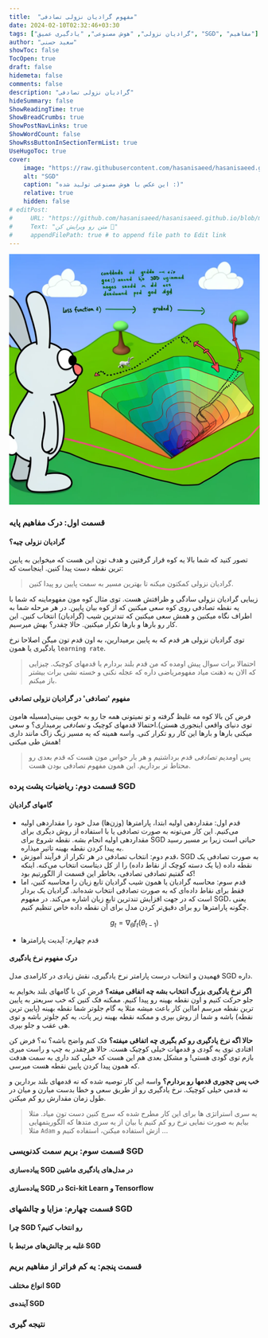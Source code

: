 ```yaml
---
title:  "مفهوم گرادیان نزولی تصادفی"
date: 2024-02-10T02:32:46+03:30
tags: ["گرادیان نزولی", "هوش مصنوعی", "یادگیری عمیق", "SGD", "مفاهیم"]
author: "سعید حسنی"
showToc: false
TocOpen: true
draft: false
hidemeta: false
comments: false
description: "گرادیان نزولی تصادفی"
hideSummary: false
ShowReadingTime: true
ShowBreadCrumbs: true
ShowPostNavLinks: true
ShowWordCount: false
ShowRssButtonInSectionTermList: true
UseHugoToc: true
cover:
    image: "https://raw.githubusercontent.com/hasanisaeed/hasanisaeed.github.io/main/content/posts/concept-of-SGD/images/sgd.webp"
    alt: "SGD"
    caption: "این عکس با هوش مصنوعی تولید شده :)" 
    relative: true
    hidden: false
# editPost:
#     URL: "https://github.com/hasanisaeed/hasanisaeed.github.io/blob/main/content"
#     Text: "متن رو ویرایش کن 🤗"
#     appendFilePath: true # to append file path to Edit link
---
```

![SGD](https://raw.githubusercontent.com/hasanisaeed/hasanisaeed.github.io/main/content/posts/concept-of-SGD/images/sgd.webp#center)

### قسمت اول: درک مفاهیم پایه
#### گرادیان نزولی چیه؟
تصور کنید که شما بالا یه کوه قرار گرفتین و هدف تون این هست که میخواین به پایین ترین نقطه دست پیدا کنین. اینجاست که:
> گرادیان نزولی کمکتون میکنه تا بهترین مسیر به سمت پایین رو پیدا کنین.

زیبایی گرادیان نزولی سادگی و ظرافتش هست. توی مثال کوه مون مفهوماینه که شما با یه نقطه تصادفی روی کوه سعی میکنین که از کوه بیان پایین. در هر مرحله شما به اطراف نگاه میکنین و همش سعی میکنین که تندترین شیب (گرادیان) انتخاب کنین. این کار رو بارها و بارها تکرار میکنین. حالا چقدر؟ بهش میرسیم.

توی گرادیان نزولی هر قدم که به پایین برمیدارین، به اون قدم تون میگن اصلاحا نرخ یادگیری یا همون `learning rate`. 
> احتمالا برات سوال پیش اومده که من قدم بلند بردارم یا قدمهای کوچیک. چیزایی که الان به ذهنت میاد مفهومریاضی داره که عجله نکنی و خسته نشی برات بیشتر باز میکنم.

#### مفهوم 'تصادفی' در گرادیان نزولی تصادفی
فرض کن بالا کوه مه غلیظ گرفته و تو نمیتونی همه جا رو به خوبی ببینی(مسیله هامون توی دنیای واقعی اینجوری هستن).احتمالا قدمهای کوچیک و *تصادفی* برمیداری؟ و سعی میکنی بارها و بارها این کار رو تکرار کنی. واسه همینه که یه مسیر زیگ زاگ مانند داری همش طی میکنی!
> پس اومدیم *تصادفی* قدم برداشتیم و هر بار حواس مون هست که قدم بعدی رو محتاط تر برداریم. این همون مفهوم تصادفی بودن هست.

### قسمت دوم: ریاضیات پشت پرده SGD
#### گامهای گرادیان
- قدم اول: مقداردهی اولیه
ابتدا، پارامترها (وزن‌ها) مدل خود را مقداردهی اولیه می‌کنیم. این کار می‌تونه به صورت تصادفی یا با استفاده از روش دیگری برای مقداردهی اولیه انجام بشه. نقطه شروع برای SGD حیاتی است زیرا بر مسیر رسید به پیدا کردن نقطه بهینه تاثیر میذاره. 
- قدم دوم: انتخاب تصادفی
در هر تکرار از فرآیند آموزش، SGD به صورت تصادفی یک نقطه داده (یا یک دسته کوچک از نقاط داده) را از کل دیتاست انتخاب می‌کنه. اینکه که گفتیم تصادفی تصادفی، بخاطر این قسمت از الگورتیم بود! 
- قدم سوم: محاسبه گرادیان یا همون شیب
گرادیان تابع زیان را محاسبه کنین، اما فقط برای نقاط داده‌ای که به صورت تصادفی انتخاب شده‌اند. گرادیان یک بردار است که در جهت افزایش تندترین تابع زیان اشاره می‌کند. در مفهوم SGD، یعنی چگونه پارامترها رو برای دقیق‌تر کردن مدل برای آن نقطه داده خاص تنظیم کنیم. 

$$g_t = \nabla_\theta f_t(\theta_{t-1})$$

- قدم چهارم: آپدیت پارامترها
#### درک مفهوم نرخ یادگیری
فهمیدن و انتخاب درست پارامتر نرخ یادگیری، نقش زیادی در  کارامدی مدل SGD داره.

**اگر نرخ یادگیری بزرگ انتخاب بشه چه اتفاقی  میفته؟** فرض کن با گامهای بلند بخوایم به جلو حرکت کنیم و اون نقطه بهینه رو پیدا کنیم. ممکنه فک کنین که خب سریعتر به پایین ترین نقطه میرسم امااین کار باعث میشه مثلا یه گام جلوتر شما نقطه بهینه (پایین ترین نقطه) باشه و شما از روش بپری و ممکنه نقطه بهینه زیر پات، یه کم جلوتر باشه و توی هی عقب و جلو بپری.

**حالا اگه نرخ یادگیری رو کم بگیری چه اتفاقی میفته؟** فک کنم واضح باشه؟ نه؟ فرض کن افتادی توی یه گودی و  قدمهات خیلی کوچیک هست. حالا هرچقدر به چپ و راست میری بازم توی گودی هستی! و مشکل بعدی هم این هست که خیلی کند داری به سمت هدفت که همون پیدا کردن پایین نقطه هست میرسی.

**خب پس چجوری قدمها رو بردارم؟**
واسه این کار توصیه شده که نه قدمهای بلند بردارین و نه قدمی خیلی کوچیک. نرخ یادگیری رو از طریق سعی و خطا بدست میارن و میان در طول زمان مقدارش رو کم میکنن.

> یه سری استراتژی ها برای این کار مطرح شده که سرچ کنین دست تون میاد. مثلا بیایم به صورت نمایی نرخ رو کم کنیم یا بیان از یه سری متدها که الگوریتمهایی مثلا `Adam` ازش استفاده میکنن، استفاده کنیم و ...

### قسمت سوم: بریم سمت کدنویسی SGD

#### پیاده‌سازی SGD در مدل‌های یادگیری ماشین
#### پیاده‌سازی SGD در Sci-kit Learn و Tensorflow

### قسمت چهارم: مزایا و چالشهای SGD
#### چرا SGD رو انتخاب کنیم؟
#### غلبه بر چالش‌های مرتبط با SGD

###  قسمت پنجم: یه کم فراتر از مفاهیم بریم

#### انواع مختلف SGD
#### آینده‌ی SGD

### نتیجه گیری
